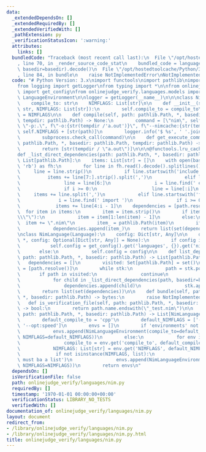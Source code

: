 ```yaml
---
data:
  _extendedDependsOn: []
  _extendedRequiredBy: []
  _extendedVerifiedWith: []
  _pathExtension: py
  _verificationStatusIcon: ':warning:'
  attributes:
    links: []
  bundledCode: "Traceback (most recent call last):\n  File \"/opt/hostedtoolcache/Python/3.8.5/x64/lib/python3.8/site-packages/onlinejudge_verify/documentation/build.py\"\
    , line 70, in _render_source_code_stat\n    bundled_code = language.bundle(stat.path,\
    \ basedir=basedir).decode()\n  File \"/opt/hostedtoolcache/Python/3.8.5/x64/lib/python3.8/site-packages/onlinejudge_verify/languages/python.py\"\
    , line 84, in bundle\n    raise NotImplementedError\nNotImplementedError\n"
  code: "# Python Version: 3.x\nimport functools\nimport pathlib\nimport subprocess\n\
    from logging import getLogger\nfrom typing import *\n\nfrom onlinejudge_verify.config\
    \ import get_config\nfrom onlinejudge_verify.languages.models import Language,\
    \ LanguageEnvironment\n\nlogger = getLogger(__name__)\n\n\nclass NimLanguageEnvironment(LanguageEnvironment):\n\
    \    compile_to: str\n    NIMFLAGS: List[str]\n\n    def __init__(self, *, compile_to:\
    \ str, NIMFLAGS: List[str]):\n        self.compile_to = compile_to\n        self.NIMFLAGS\
    \ = NIMFLAGS\n\n    def compile(self, path: pathlib.Path, *, basedir: pathlib.Path,\
    \ tempdir: pathlib.Path) -> None:\n        command = [\"nim\", self.compile_to,\
    \ \"-p:.\", f\"-o:{str(tempdir /'a.out')}\", f\"--nimcache:{str(tempdir)}\"] +\
    \ self.NIMFLAGS + [str(path)]\n        logger.info('$ %s', ' '.join(command))\n\
    \        subprocess.check_call(command)\n\n    def get_execute_command(self, path:\
    \ pathlib.Path, *, basedir: pathlib.Path, tempdir: pathlib.Path) -> List[str]:\n\
    \        return [str(tempdir / \"a.out\")]\n\n\n@functools.lru_cache(maxsize=None)\n\
    def _list_direct_dependencies(path: pathlib.Path, *, basedir: pathlib.Path) ->\
    \ List[pathlib.Path]:\n    items: List[str] = []\n    with open(basedir / path,\
    \ 'rb') as fh:\n        for line in fh.read().decode().splitlines():\n       \
    \     line = line.strip()\n            if line.startswith('include'):\n      \
    \          items += line[7:].strip().split(',')\n            elif line.startswith('import'):\n\
    \                line = line[6:]\n                i = line.find(' except ')\n\
    \                if i >= 0:\n                    line = line[:i]\n           \
    \     items += line.split(',')\n            elif line.startswith('from'):\n  \
    \              i = line.find(' import ')\n                if i >= 0:\n       \
    \             items += line[4:i - 1]\n    dependencies = [path.resolve()]\n  \
    \  for item in items:\n        item = item.strip()\n        if item.startswith(\"\
    \\\"\"):\n            item = item[1:len(item) - 1]\n        else:\n          \
    \  item += \".nim\"\n        item_ = pathlib.Path(item)\n        if item_.exists():\n\
    \            dependencies.append(item_)\n    return list(set(dependencies))\n\n\
    \nclass NimLanguage(Language):\n    config: Dict[str, Any]\n\n    def __init__(self,\
    \ *, config: Optional[Dict[str, Any]] = None):\n        if config is None:\n \
    \           self.config = get_config().get('languages', {}).get('nim', {})\n \
    \       else:\n            self.config = config\n\n    def list_dependencies(self,\
    \ path: pathlib.Path, *, basedir: pathlib.Path) -> List[pathlib.Path]:\n     \
    \   dependencies = []\n        visited: Set[pathlib.Path] = set()\n        stk\
    \ = [path.resolve()]\n        while stk:\n            path = stk.pop()\n     \
    \       if path in visited:\n                continue\n            visited.add(path)\n\
    \            for child in _list_direct_dependencies(path, basedir=basedir):\n\
    \                dependencies.append(child)\n                stk.append(child)\n\
    \        return list(set(dependencies))\n\n    def bundle(self, path: pathlib.Path,\
    \ *, basedir: pathlib.Path) -> bytes:\n        raise NotImplementedError\n\n \
    \   def is_verification_file(self, path: pathlib.Path, *, basedir: pathlib.Path)\
    \ -> bool:\n        return path.name.endswith(\"_test.nim\")\n\n    def list_environments(self,\
    \ path: pathlib.Path, *, basedir: pathlib.Path) -> List[NimLanguageEnvironment]:\n\
    \        default_compile_to = 'cpp'\n        default_NIMFLAGS = ['-d:release',\
    \ '--opt:speed']\n        envs = []\n        if 'environments' not in self.config:\n\
    \            envs.append(NimLanguageEnvironment(compile_to=default_compile_to,\
    \ NIMFLAGS=default_NIMFLAGS))\n        else:\n            for env in self.config['environments']:\n\
    \                compile_to = env.get('compile_to', default_compile_to)\n    \
    \            NIMFLAGS: List[str] = env.get('NIMFLAGS', default_NIMFLAGS)\n   \
    \             if not isinstance(NIMFLAGS, list):\n                    raise RuntimeError('NIMFLAGS\
    \ must ba a list')\n                envs.append(NimLanguageEnvironment(compile_to=compile_to,\
    \ NIMFLAGS=NIMFLAGS))\n        return envs\n"
  dependsOn: []
  isVerificationFile: false
  path: onlinejudge_verify/languages/nim.py
  requiredBy: []
  timestamp: '1970-01-01 00:00:00+00:00'
  verificationStatus: LIBRARY_NO_TESTS
  verifiedWith: []
documentation_of: onlinejudge_verify/languages/nim.py
layout: document
redirect_from:
- /library/onlinejudge_verify/languages/nim.py
- /library/onlinejudge_verify/languages/nim.py.html
title: onlinejudge_verify/languages/nim.py
---
```

